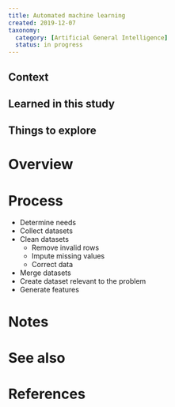 ```yaml
---
title: Automated machine learning
created: 2019-12-07
taxonomy:
  category: [Artificial General Intelligence]
  status: in progress
---
```


## Context

## Learned in this study

## Things to explore

# Overview

# Process
* Determine needs
* Collect datasets
* Clean datasets
	* Remove invalid rows
	* Impute missing values
	* Correct data
* Merge datasets
* Create dataset relevant to the problem
* Generate features

# Notes

# See also

# References
